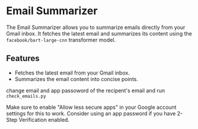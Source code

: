 # Email Summarizer

The Email Summarizer allows you to summarize emails directly from your Gmail inbox. It fetches the latest email and summarizes its content using the `facebook/bart-large-cnn` transformer model.

## Features

- Fetches the latest email from your Gmail inbox.
- Summarizes the email content into concise points.

change email and app passoword of the recipent's email and
run `check_emails.py`

Make sure to enable "Allow less secure apps" in your Google account settings for this to work.
Consider using an app password if you have 2-Step Verification enabled.
